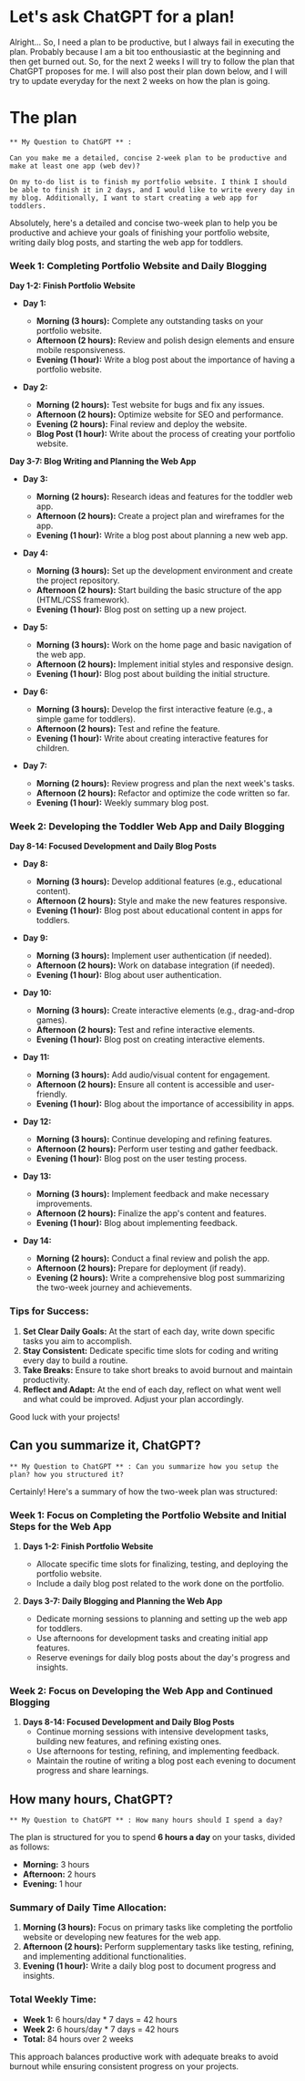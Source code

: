 # Let's ask ChatGPT for a plan!

Alright... So, I need a plan to be productive, but I always fail in executing the plan. Probably because I am a bit too enthousiastic at the beginning and then get burned out. So, for the next 2 weeks I will try to follow the plan that ChatGPT proposes for me. I will also post their plan down below, and I will try to update everyday for the next 2 weeks on how the plan is going.

# The plan

```
** My Question to ChatGPT ** : 

Can you make me a detailed, concise 2-week plan to be productive and make at least one app (web dev)?

On my to-do list is to finish my portfolio website. I think I should be able to finish it in 2 days, and I would like to write every day in my blog. Additionally, I want to start creating a web app for toddlers.
```


Absolutely, here's a detailed and concise two-week plan to help you be productive and achieve your goals of finishing your portfolio website, writing daily blog posts, and starting the web app for toddlers.

### Week 1: Completing Portfolio Website and Daily Blogging

**Day 1-2: Finish Portfolio Website**
- **Day 1:**
  - **Morning (3 hours):** Complete any outstanding tasks on your portfolio website.
  - **Afternoon (2 hours):** Review and polish design elements and ensure mobile responsiveness.
  - **Evening (1 hour):** Write a blog post about the importance of having a portfolio website.

- **Day 2:**
  - **Morning (2 hours):** Test website for bugs and fix any issues.
  - **Afternoon (2 hours):** Optimize website for SEO and performance.
  - **Evening (2 hours):** Final review and deploy the website.
  - **Blog Post (1 hour):** Write about the process of creating your portfolio website.

**Day 3-7: Blog Writing and Planning the Web App**
- **Day 3:**
  - **Morning (2 hours):** Research ideas and features for the toddler web app.
  - **Afternoon (2 hours):** Create a project plan and wireframes for the app.
  - **Evening (1 hour):** Write a blog post about planning a new web app.

- **Day 4:**
  - **Morning (3 hours):** Set up the development environment and create the project repository.
  - **Afternoon (2 hours):** Start building the basic structure of the app (HTML/CSS framework).
  - **Evening (1 hour):** Blog post on setting up a new project.

- **Day 5:**
  - **Morning (3 hours):** Work on the home page and basic navigation of the web app.
  - **Afternoon (2 hours):** Implement initial styles and responsive design.
  - **Evening (1 hour):** Blog post about building the initial structure.

- **Day 6:**
  - **Morning (3 hours):** Develop the first interactive feature (e.g., a simple game for toddlers).
  - **Afternoon (2 hours):** Test and refine the feature.
  - **Evening (1 hour):** Write about creating interactive features for children.

- **Day 7:**
  - **Morning (2 hours):** Review progress and plan the next week's tasks.
  - **Afternoon (2 hours):** Refactor and optimize the code written so far.
  - **Evening (1 hour):** Weekly summary blog post.

### Week 2: Developing the Toddler Web App and Daily Blogging

**Day 8-14: Focused Development and Daily Blog Posts**
- **Day 8:**
  - **Morning (3 hours):** Develop additional features (e.g., educational content).
  - **Afternoon (2 hours):** Style and make the new features responsive.
  - **Evening (1 hour):** Blog post about educational content in apps for toddlers.

- **Day 9:**
  - **Morning (3 hours):** Implement user authentication (if needed).
  - **Afternoon (2 hours):** Work on database integration (if needed).
  - **Evening (1 hour):** Blog about user authentication.

- **Day 10:**
  - **Morning (3 hours):** Create interactive elements (e.g., drag-and-drop games).
  - **Afternoon (2 hours):** Test and refine interactive elements.
  - **Evening (1 hour):** Blog post on creating interactive elements.

- **Day 11:**
  - **Morning (3 hours):** Add audio/visual content for engagement.
  - **Afternoon (2 hours):** Ensure all content is accessible and user-friendly.
  - **Evening (1 hour):** Blog about the importance of accessibility in apps.

- **Day 12:**
  - **Morning (3 hours):** Continue developing and refining features.
  - **Afternoon (2 hours):** Perform user testing and gather feedback.
  - **Evening (1 hour):** Blog post on the user testing process.

- **Day 13:**
  - **Morning (3 hours):** Implement feedback and make necessary improvements.
  - **Afternoon (2 hours):** Finalize the app's content and features.
  - **Evening (1 hour):** Blog about implementing feedback.

- **Day 14:**
  - **Morning (2 hours):** Conduct a final review and polish the app.
  - **Afternoon (2 hours):** Prepare for deployment (if ready).
  - **Evening (2 hours):** Write a comprehensive blog post summarizing the two-week journey and achievements.

### Tips for Success:
1. **Set Clear Daily Goals:** At the start of each day, write down specific tasks you aim to accomplish.
2. **Stay Consistent:** Dedicate specific time slots for coding and writing every day to build a routine.
3. **Take Breaks:** Ensure to take short breaks to avoid burnout and maintain productivity.
4. **Reflect and Adapt:** At the end of each day, reflect on what went well and what could be improved. Adjust your plan accordingly.

Good luck with your projects!

## Can you summarize it, ChatGPT?
```
** My Question to ChatGPT ** : Can you summarize how you setup the plan? how you structured it?
```

Certainly! Here's a summary of how the two-week plan was structured:

### Week 1: Focus on Completing the Portfolio Website and Initial Steps for the Web App

1. **Days 1-2: Finish Portfolio Website**
   - Allocate specific time slots for finalizing, testing, and deploying the portfolio website.
   - Include a daily blog post related to the work done on the portfolio.

2. **Days 3-7: Daily Blogging and Planning the Web App**
   - Dedicate morning sessions to planning and setting up the web app for toddlers.
   - Use afternoons for development tasks and creating initial app features.
   - Reserve evenings for daily blog posts about the day's progress and insights.

### Week 2: Focus on Developing the Web App and Continued Blogging

1. **Days 8-14: Focused Development and Daily Blog Posts**
   - Continue morning sessions with intensive development tasks, building new features, and refining existing ones.
   - Use afternoons for testing, refining, and implementing feedback.
   - Maintain the routine of writing a blog post each evening to document progress and share learnings.

## How many hours, ChatGPT?

```
** My Question to ChatGPT ** : How many hours should I spend a day?
```

The plan is structured for you to spend **6 hours a day** on your tasks, divided as follows:

- **Morning:** 3 hours
- **Afternoon:** 2 hours
- **Evening:** 1 hour

### Summary of Daily Time Allocation:

1. **Morning (3 hours):** Focus on primary tasks like completing the portfolio website or developing new features for the web app.
2. **Afternoon (2 hours):** Perform supplementary tasks like testing, refining, and implementing additional functionalities.
3. **Evening (1 hour):** Write a daily blog post to document progress and insights.

### Total Weekly Time:

- **Week 1:** 6 hours/day * 7 days = 42 hours
- **Week 2:** 6 hours/day * 7 days = 42 hours
- **Total:** 84 hours over 2 weeks

This approach balances productive work with adequate breaks to avoid burnout while ensuring consistent progress on your projects.